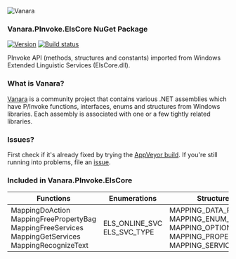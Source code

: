 ﻿![Vanara](https://raw.githubusercontent.com/dahall/Vanara/master/docs/icons/VanaraHeading.png)
### **Vanara.PInvoke.ElsCore NuGet Package**
[![Version](https://img.shields.io/nuget/v/Vanara.PInvoke.ElsCore?label=NuGet&style=flat-square)](https://github.com/dahall/Vanara/releases)
[![Build status](https://img.shields.io/appveyor/build/dahall/vanara?label=AppVeyor%20build&style=flat-square)](https://ci.appveyor.com/project/dahall/vanara)

PInvoke API (methods, structures and constants) imported from Windows Extended Linguistic Services (ElsCore.dll).

### **What is Vanara?**

[Vanara](https://github.com/dahall/Vanara) is a community project that contains various .NET assemblies which have P/Invoke functions, interfaces, enums and structures from Windows libraries. Each assembly is associated with one or a few tightly related libraries.

### **Issues?**

First check if it's already fixed by trying the [AppVeyor build](https://ci.appveyor.com/nuget/vanara-prerelease).
If you're still running into problems, file an [issue](https://github.com/dahall/Vanara/issues).

### **Included in Vanara.PInvoke.ElsCore**

Functions | Enumerations | Structures
--- | --- | ---
MappingDoAction MappingFreePropertyBag MappingFreeServices MappingGetServices MappingRecognizeText  | ELS_ONLINE_SVC ELS_SVC_TYPE     | MAPPING_DATA_RANGE MAPPING_ENUM_OPTIONS MAPPING_OPTIONS MAPPING_PROPERTY_BAG MAPPING_SERVICE_INFO 

